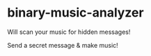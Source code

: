 # binary-music-analyzer

Will scan your music for hidden messages!

Send a secret message & make music!
